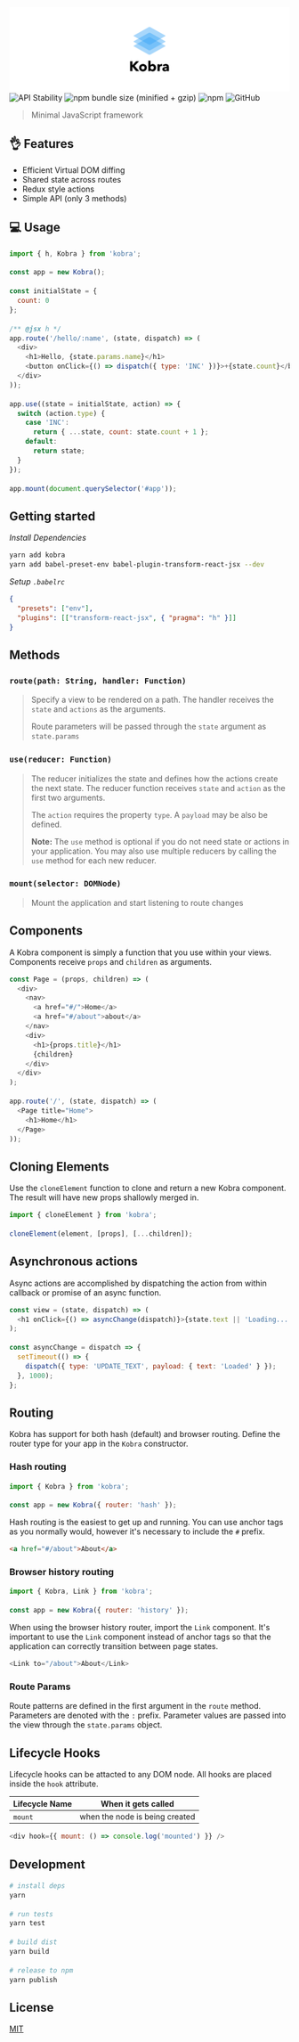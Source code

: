 ![Kobra](assets/kobra.png)
![API Stability](https://img.shields.io/badge/stability-experimental-orange.svg)
![npm bundle size (minified + gzip)](https://img.shields.io/bundlephobia/minzip/kobra.svg)
![npm](https://img.shields.io/npm/v/kobra.svg)
![GitHub](https://img.shields.io/github/license/johnsylvain/kobra.svg)

> Minimal JavaScript framework

## 👌 Features

* Efficient Virtual DOM diffing
* Shared state across routes
* Redux style actions
* Simple API (only 3 methods)

## 💻 Usage

```js
import { h, Kobra } from 'kobra';

const app = new Kobra();

const initialState = {
  count: 0
};

/** @jsx h */
app.route('/hello/:name', (state, dispatch) => (
  <div>
    <h1>Hello, {state.params.name}</h1>
    <button onClick={() => dispatch({ type: 'INC' })}>+{state.count}</button>
  </div>
));

app.use((state = initialState, action) => {
  switch (action.type) {
    case 'INC':
      return { ...state, count: state.count + 1 };
    default:
      return state;
  }
});

app.mount(document.querySelector('#app'));
```

## Getting started

_Install Dependencies_

```bash
yarn add kobra
yarn add babel-preset-env babel-plugin-transform-react-jsx --dev
```

_Setup `.babelrc`_

```json
{
  "presets": ["env"],
  "plugins": [["transform-react-jsx", { "pragma": "h" }]]
}
```

## Methods

### `route(path: String, handler: Function)`

> Specify a view to be rendered on a path. The handler receives the `state` and `actions` as the arguments.
>
> Route parameters will be passed through the `state` argument as `state.params`

### `use(reducer: Function)`

> The reducer initializes the state and defines how the actions create the next state. The reducer function receives `state` and `action` as the first two arguments.
>
> The `action` requires the property `type`. A `payload` may be also be defined.
>
> **Note:** The `use` method is optional if you do not need state or actions in your application. You may also use multiple reducers by calling the `use` method for each new reducer.

### `mount(selector: DOMNode)`

> Mount the application and start listening to route changes

## Components

A Kobra component is simply a function that you use within your views. Components receive `props` and `children` as arguments.

```js
const Page = (props, children) => (
  <div>
    <nav>
      <a href="#/">Home</a>
      <a href="#/about">about</a>
    </nav>
    <div>
      <h1>{props.title}</h1>
      {children}
    </div>
  </div>
);

app.route('/', (state, dispatch) => (
  <Page title="Home">
    <h1>Home</h1>
  </Page>
));
```

## Cloning Elements

Use the `cloneElement` function to clone and return a new Kobra component. The result will have new props shallowly merged in.

```js
import { cloneElement } from 'kobra';

cloneElement(element, [props], [...children]);
```

## Asynchronous actions

Async actions are accomplished by dispatching the action from within callback or promise of an async function.

```js
const view = (state, dispatch) => (
  <h1 onClick={() => asyncChange(dispatch)}>{state.text || 'Loading...'}</h1>
);

const asyncChange = dispatch => {
  setTimeout(() => {
    dispatch({ type: 'UPDATE_TEXT', payload: { text: 'Loaded' } });
  }, 1000);
};
```

## Routing

Kobra has support for both hash (default) and browser routing. Define the router type for your app in the `Kobra` constructor.

### Hash routing

```js
import { Kobra } from 'kobra';

const app = new Kobra({ router: 'hash' });
```

Hash routing is the easiest to get up and running. You can use anchor tags as you normally would, however it's necessary to include the `#` prefix.

```html
<a href="#/about">About</a>
```

### Browser history routing

```js
import { Kobra, Link } from 'kobra';

const app = new Kobra({ router: 'history' });
```

When using the browser history router, import the `Link` component. It's important to use the `Link` component instead of anchor tags so that the application can correctly transition between page states.

```js
<Link to="/about">About</Link>
```

### Route Params

Route patterns are defined in the first argument in the `route` method. Parameters are denoted with the `:` prefix. Parameter values are passed into the view through the `state.params` object.

## Lifecycle Hooks

Lifecycle hooks can be attacted to any DOM node. All hooks are placed inside the `hook` attribute.

| Lifecycle Name | When it gets called            |
| -------------- | ------------------------------ |
| `mount`        | when the node is being created |

```js
<div hook={{ mount: () => console.log('mounted') }} />
```

## Development

```bash
# install deps
yarn

# run tests
yarn test

# build dist
yarn build

# release to npm
yarn publish
```

## License

[MIT](https://github.com/johnsylvain/kobra/blob/master/license)
